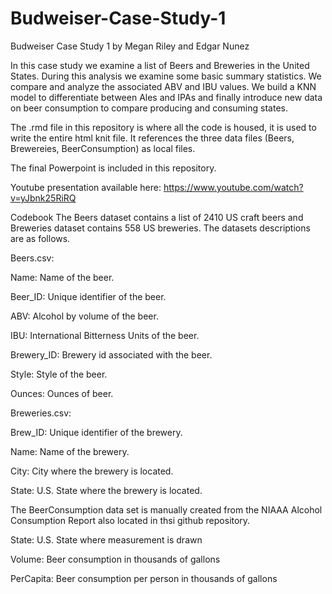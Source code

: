 # Budweiser-Case-Study-1
Budweiser Case Study 1 by Megan Riley and Edgar Nunez


In this case study we examine a list of Beers and Breweries in the United States. During this analysis we examine some basic summary statistics. We compare and analyze the associated ABV and IBU values. We build a KNN model to differentiate between Ales and IPAs and finally introduce new data on beer consumption to compare producing and consuming states. 

The .rmd file in this repository is where all the code is housed, it is used to write the entire html knit file. It references the three data files (Beers, Brewereies, BeerConsumption) as local files. 

The final Powerpoint is included in this repository.

Youtube presentation available here: https://www.youtube.com/watch?v=yJbnk25RiRQ

Codebook
The Beers dataset contains a list of 2410 US craft beers and Breweries dataset contains 558 US breweries. The datasets descriptions are as follows.

Beers.csv:

Name: Name of the beer.

Beer_ID: Unique identifier of the beer.

ABV: Alcohol by volume of the beer.

IBU: International Bitterness Units of the beer.

Brewery_ID: Brewery id associated with the beer.

Style: Style of the beer.

Ounces: Ounces of beer.

Breweries.csv:

Brew_ID: Unique identifier of the brewery.

Name: Name of the brewery.

City: City where the brewery is located.

State: U.S. State where the brewery is located.

The BeerConsumption data set  is manually created from the  NIAAA Alcohol Consumption Report also located in thsi github repository.

State: U.S. State where measurement is drawn

Volume: Beer consumption in thousands of gallons

PerCapita: Beer consumption per person in thousands of gallons
